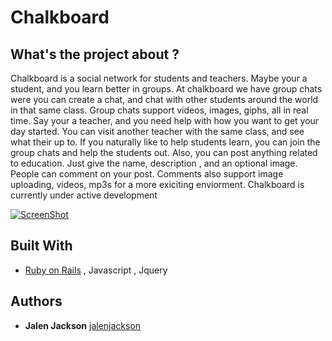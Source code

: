 # Chalkboard

## What's the project about ? 

Chalkboard is a social network for students and teachers. Maybe your a student, and you learn better in groups. At chalkboard we have group chats were you can create a chat, and chat with other students around the world in that same class. Group chats support videos, images, giphs, all in real time.  Say your a teacher, and you need help with how you want to get your day started. You can visit another teacher with the same class, and see what their up to. If you naturally like to help students learn, you can join the group chats and help the students out. Also, you can post anything related to education. Just give the name, description , and an optional image. People can comment on your post. Comments also support image uploading, videos, mp3s for a more exiciting enviorment. Chalkboard is currently under active development

[![ScreenShot](https://raw.github.com/GabLeRoux/WebMole/master/ressources/WebMole_Youtube_Video.png)](https://vimeo.com/212198724)


## Built With

* [Ruby on Rails](http://api.rubyonrails.org/) , Javascript , Jquery


## Authors

* **Jalen Jackson**  [jalenjackson](https://github.com/jalenjackson)

